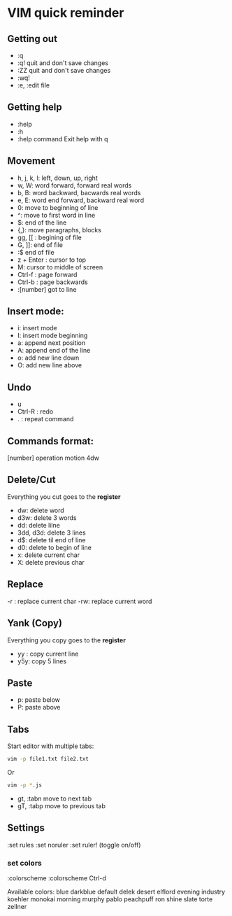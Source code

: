 # VIM quick reminder

## Getting out
- :q
- :q!  quit and don't save changes
- :ZZ quit and don't save changes
- :wq! 
- :e, :edit file

## Getting help
- :help
- :h
- :help command
Exit help with q

## Movement

- h, j, k, l: left, down, up, right
- w, W: word forward, forward real words 
- b, B: word backward, bacwards real words
- e, E: word end forward, backward real word
- 0: move to beginning of line
- ^: move to first word in line
- $: end of the line
- {,}: move paragraphs, blocks
- gg, [[ : begining of file
- G, ]]: end of file
- :$	end of file
- z + Enter : cursor to top
- M: cursor to middle of screen
- Ctrl-f : page forward
- Ctrl-b : page backwards
- :[number] got to line

## Insert mode:
- i: insert mode
- I: insert mode beginning
- a: append next position
- A: append end of the line
- o: add new line down
- O: add new line above

## Undo
- u
- Ctrl-R : redo
- . : repeat command

## Commands format:

[number] operation motion
4dw

## Delete/Cut
Everything you cut goes to the **register**

- dw: delete word
- d3w: delete 3 words
- dd: delete lilne
- 3dd, d3d: delete 3 lines
- d$: delete til end of line
- d0: delete to begin of line
- x: delete current char
- X: delete previous char 

## Replace
-r : replace current char
-rw: replace current word

## Yank (Copy)
Everything you copy goes to the **register**
- yy : copy current line
- y5y: copy 5 lines

## Paste
- p: paste below
- P: paste above

## Tabs
Start editor with multiple tabs:

```bash
vim -p file1.txt file2.txt
```
Or

```bash
vim -p *.js
```

- gt, :tabn  move to next tab
- gT, :tabp  move to previous tab

## Settings
:set rules
:set noruler
:set ruler! (toggle on/off)

### set colors
:colorscheme <Tab>
:colorscheme Ctrl-d

Available colors: blue       darkblue   default    delek      desert     elflord    evening    industry   koehler    monokai    morning    murphy     pablo      peachpuff  ron        shine      slate      torte      zellner
